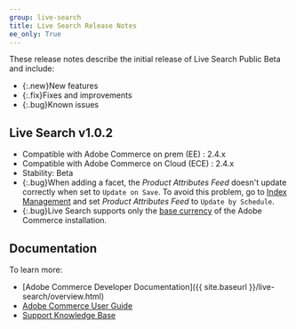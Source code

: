 ```yaml
---
group: live-search
title: Live Search Release Notes
ee_only: True
---
```


These release notes describe the initial release of Live Search Public Beta and include:

-  {:.new}New features
-  {:.fix}Fixes and improvements
-  {:.bug}Known issues

## Live Search v1.0.2

-  Compatible with Adobe Commerce on prem (EE) : 2.4.x
-  Compatible with Adobe Commerce on Cloud (ECE) : 2.4.x
-  Stability: Beta
-  {:.bug}When adding a facet, the _Product Attributes Feed_ doesn't update correctly when set to `Update on Save`. To avoid this problem, go to [Index Management](https://docs-beta.magento.com/user-guide/system/index-management.html) and set _Product Attributes Feed_ to `Update by Schedule`.
-  {:.bug}Live Search supports only the [base currency](https://docs.magento.com/user-guide/stores/currency-configuration.html) of the Adobe Commerce installation.

## Documentation

To learn more:

-  [Adobe Commerce Developer Documentation]({{ site.baseurl }}/live-search/overview.html)
-  [Adobe Commerce User Guide](https://docs-beta.magento.com/user-guide/live-search/overview.html)
-  [Support Knowledge Base](https://support.magento.com/hc/en-us)
